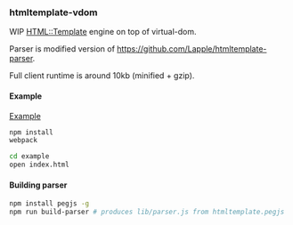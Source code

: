 ### htmltemplate-vdom

WIP [HTML::Template](http://search.cpan.org/~samtregar/HTML-Template/Template.pm) engine on top of virtual-dom.

Parser is modified version of https://github.com/Lapple/htmltemplate-parser.

Full client runtime is around 10kb (minified + gzip).

#### Example

[Example](example/index.html)

```bash
npm install
webpack

cd example
open index.html
```

#### Building parser

```bash
npm install pegjs -g
npm run build-parser # produces lib/parser.js from htmltemplate.pegjs
```
